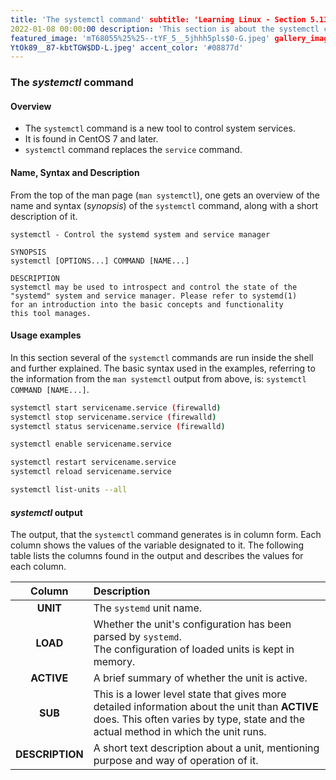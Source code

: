 ```yaml
---
title: 'The systemctl command' subtitle: 'Learning Linux - Section 5.13' date:
2022-01-08 00:00:00 description: 'This section is about the systemctl command, as found in CentOS 7. It describes and gives examples of its usage.'
featured_image: 'mT68055%25%25--tYF_5__5jhhh5pls$0-G.jpeg' gallery_images: '
YtOk89__87-kbtTGW$DD-L.jpeg' accent_color: '#08877d'
---
```



### The *systemctl* command


#### Overview


- The `systemctl` command is a new tool to control system services.
- It is found in CentOS 7 and later.
- `systemctl` command replaces the `service` command.


#### Name, Syntax and Description


From the top of the man page (`man systemctl`), one gets an overview of the name and syntax (*synopsis*) of the `systemctl` command, along with a
short description of it.


```
systemctl - Control the systemd system and service manager

SYNOPSIS
systemctl [OPTIONS...] COMMAND [NAME...]

DESCRIPTION
systemctl may be used to introspect and control the state of the
"systemd" system and service manager. Please refer to systemd(1)
for an introduction into the basic concepts and functionality
this tool manages.
```


#### Usage examples


In this section several of the `systemctl` commands are run inside the shell and further explained. The basic syntax used in the examples, referring
to the information from the `man systemctl` output from above, is: `systemctl COMMAND [NAME...]`.


```bash
systemctl start servicename.service (firewalld)
systemctl stop servicename.service (firewalld)
systemctl status servicename.service (firewalld)
```


```bash
systemctl enable servicename.service
```


```bash
systemctl restart servicename.service
systemctl reload servicename.service
```


```bash
systemctl list-units --all
```


#### *systemctl* output


The output, that the `systemctl` command generates is in column form. Each column shows the values of the variable designated to it. The following
table lists the columns found in the output and describes the values for each column.


| Column                                                                                         | Description                                                                                                           |
|:----------------------------------------------------------------------------------------------:|:----------------------------------------------------------------------------------------------------------------------|
| **UNIT**                                                                                       | The `systemd` unit name.                                                                                              |
| **LOAD**                                                                                       | Whether the unit's configuration has been parsed by `systemd`.<br />The configuration of loaded units is kept in memory. |                                                                                            |                                                                                                                          |
| **ACTIVE**                                                                                     | A brief summary of whether the unit is active.                                                                        |
| **SUB**                                                                                        | This is a lower level state that gives more detailed information about the unit than **ACTIVE** does. This often varies by type, state and the actual method in which the unit runs.                                 |
| **DESCRIPTION**                                                                                | A short text description about a unit, mentioning purpose and way of operation of it.                                 |
